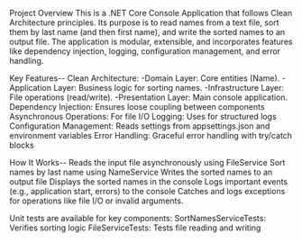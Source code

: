 Project Overview
This is a .NET Core Console Application that follows Clean Architecture principles. Its purpose is to read names from a text file, sort them by last name (and then first name), 
and write the sorted names to an output file. The application is modular, extensible, and incorporates features like dependency injection, logging, configuration management, and error handling.

Key Features--
Clean Architecture:
 -Domain Layer: Core entities (Name).
 -Application Layer: Business logic for sorting names.
 -Infrastructure Layer: File operations (read/write).
 -Presentation Layer: Main console application.
Dependency Injection: Ensures loose coupling between components
Asynchronous Operations: For file I/O
Logging: Uses  for structured logs
Configuration Management: Reads settings from appsettings.json and environment variables
Error Handling: Graceful error handling with try/catch blocks

How It Works--
Reads the input file asynchronously using FileService
Sort names by last name using NameService
Writes the sorted names to an output file
Displays the sorted names in the console
Logs important events (e.g., application start, errors) to the console
Catches and logs exceptions for operations like file I/O or invalid arguments.

Unit tests are available for key components: 
SortNamesServiceTests: Verifies sorting logic
FileServiceTests: Tests file reading and writing


